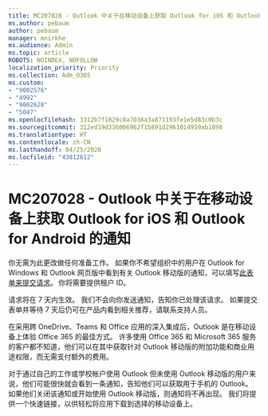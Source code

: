 ```yaml
---
title: MC207028 - Outlook 中关于在移动设备上获取 Outlook for iOS 和 Outlook for Android 的通知
ms.author: pebaum
author: pebaum
manager: mnirkhe
ms.audience: Admin
ms.topic: article
ROBOTS: NOINDEX, NOFOLLOW
localization_priority: Priority
ms.collection: Adm_O365
ms.custom:
- "9002576"
- "4992"
- "9002628"
- "5047"
ms.openlocfilehash: 3312b7f1829c8a7036a3a871193fe1e5d83c0b3c
ms.sourcegitcommit: 312ed19d236006962f1b891d2961014959ab1898
ms.translationtype: HT
ms.contentlocale: zh-CN
ms.lasthandoff: 04/25/2020
ms.locfileid: "43812612"
---
```

# <a name="mc207028---notifications-in-outlook-to-obtain-outlook-for-ios-and-android-on-mobile-devices"></a>MC207028 - Outlook 中关于在移动设备上获取 Outlook for iOS 和 Outlook for Android 的通知

你无需为此更改做任何准备工作。 如果你不希望组织中的用户在 Outlook for Windows 和 Outlook 网页版中看到有关 Outlook 移动版的通知，可以填写[此表单来提交请求](https://aka.ms/MC207028)。 你将需要提供租户 ID。 

请求将在 7 天内生效。 我们不会向你发送通知，告知你已处理该请求。 如果提交表单并等待 7 天后仍可在产品内看到相关推荐，请联系支持人员。

在采用跨 OneDrive、Teams 和 Office 应用的深入集成后，Outlook 是在移动设备上体验 Office 365 的最佳方式。 许多使用 Office 365 和 Microsoft 365 服务的客户都不知道，他们可以在其中获取针对 Outlook 移动版的附加功能和商业用途权限，而无需支付额外的费用。

对于通过自己的工作或学校帐户使用 Outlook 但未使用 Outlook 移动版的用户来说，他们可能很快就会看到一条通知，告知他们可以获取用于手机的 Outlook。 如果他们关闭该通知或开始使用 Outlook 移动版，则通知将不再出现。 我们将提供一个快速链接，以供轻松将应用下载到选择的移动设备上。
